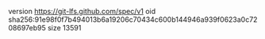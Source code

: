 version https://git-lfs.github.com/spec/v1
oid sha256:91e98f0f7b494013b6a19206c70434c600b144946a939f0623a0c7208697eb95
size 13591

